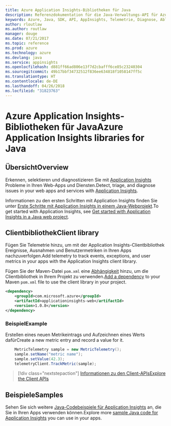 ```yaml
---
title: Azure Application Insights-Bibliotheken für Java
description: Referenzdokumentation für die Java-Verwaltungs-API für Azure Application Insights
keywords: Azure, Java, SDK, API, AppInsights, Telemetrie, Diagnose, Ablaufverfolgung, Protokolle, Leistung
author: rloutlaw
ms.author: routlaw
manager: douge
ms.date: 07/21/2017
ms.topic: reference
ms.prod: azure
ms.technology: azure
ms.devlang: java
ms.service: appinsights
ms.openlocfilehash: d881ff66ad806e13f7d2cbafff6ce85c23240304
ms.sourcegitcommit: 49b17bbf34732512f836ee634818f1058147ff5c
ms.translationtype: HT
ms.contentlocale: de-DE
ms.lasthandoff: 04/26/2018
ms.locfileid: "31823763"
---
```

# <a name="azure-application-insights-libraries-for-java"></a><span data-ttu-id="ec9fd-104">Azure Application Insights-Bibliotheken für Java</span><span class="sxs-lookup"><span data-stu-id="ec9fd-104">Azure Application Insights libraries for Java</span></span>

## <a name="overview"></a><span data-ttu-id="ec9fd-105">Übersicht</span><span class="sxs-lookup"><span data-stu-id="ec9fd-105">Overview</span></span>

<span data-ttu-id="ec9fd-106">Erkennen, selektieren und diagnostizieren Sie mit [Application Insights](/azure/application-insights/app-insights-overview) Probleme in Ihren Web-Apps und Diensten.</span><span class="sxs-lookup"><span data-stu-id="ec9fd-106">Detect, triage, and diagnose issues in your web apps and services with [Application Insights](/azure/application-insights/app-insights-overview).</span></span>

<span data-ttu-id="ec9fd-107">Informationen zu den ersten Schritten mit Application Insights finden Sie unter [Erste Schritte mit Application Insights in einem Java-Webprojekt](/azure/application-insights/app-insights-java-get-started).</span><span class="sxs-lookup"><span data-stu-id="ec9fd-107">To get started with Application Insights, see [Get started with Application Insights in a Java web project](/azure/application-insights/app-insights-java-get-started).</span></span>

## <a name="client-library"></a><span data-ttu-id="ec9fd-108">Clientbibliothek</span><span class="sxs-lookup"><span data-stu-id="ec9fd-108">Client library</span></span>

<span data-ttu-id="ec9fd-109">Fügen Sie Telemetrie hinzu, um mit der Application Insights-Clientbibliothek Ereignisse, Ausnahmen und Benutzermetriken in Ihren Apps nachzuverfolgen.</span><span class="sxs-lookup"><span data-stu-id="ec9fd-109">Add telemetry to track events, exceptions, and user metrics in your apps with the Application Insights client library.</span></span>

<span data-ttu-id="ec9fd-110">Fügen Sie der Maven-Datei `pom.xml` eine [Abhängigkeit](https://maven.apache.org/guides/getting-started/index.html#How_do_I_use_external_dependencies) hinzu, um die Clientbibliothek in Ihrem Projekt zu verwenden.</span><span class="sxs-lookup"><span data-stu-id="ec9fd-110">[Add a dependency](https://maven.apache.org/guides/getting-started/index.html#How_do_I_use_external_dependencies) to your Maven `pom.xml` file to use the client library in your project.</span></span>

```XML
<dependency>
    <groupId>com.microsoft.azure</groupId>
    <artifactId>applicationinsights-web</artifactId>   
    <version>1.0.8</version>
</dependency>
```   

### <a name="example"></a><span data-ttu-id="ec9fd-111">Beispiel</span><span class="sxs-lookup"><span data-stu-id="ec9fd-111">Example</span></span>

<span data-ttu-id="ec9fd-112">Erstellen eines neuen Metrikeintrags und Aufzeichnen eines Werts dafür</span><span class="sxs-lookup"><span data-stu-id="ec9fd-112">Create a new metric entry and record a value for it.</span></span>

```java
    MetricTelemetry sample = new MetricTelemetry();
    sample.setName("metric name");
    sample.setValue(42.3);
    telemetryClient.TrackMetric(sample);
```

> [!div class="nextstepaction"]
> [<span data-ttu-id="ec9fd-113">Informationen zu den Client-APIs</span><span class="sxs-lookup"><span data-stu-id="ec9fd-113">Explore the Client APIs</span></span>](/java/api/overview/azure/appinsights/client)

## <a name="samples"></a><span data-ttu-id="ec9fd-114">Beispiele</span><span class="sxs-lookup"><span data-stu-id="ec9fd-114">Samples</span></span>

<span data-ttu-id="ec9fd-115">Sehen Sie sich weitere [Java-Codebeispiele für Application Insights](https://azure.microsoft.com/en-us/resources/samples/?term=insights&platform=java) an, die Sie in Ihren Apps verwenden können.</span><span class="sxs-lookup"><span data-stu-id="ec9fd-115">Explore more [sample Java code for Application Insights](https://azure.microsoft.com/en-us/resources/samples/?term=insights&platform=java) you can use in your apps.</span></span>
